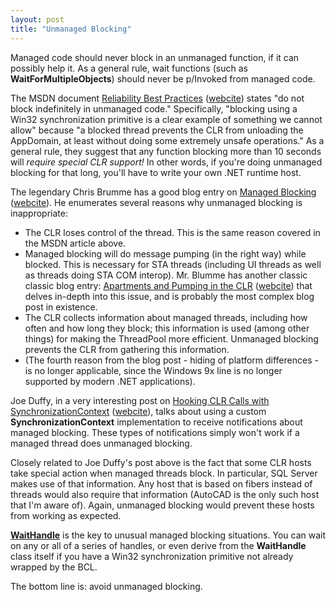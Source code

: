 ```yaml
---
layout: post
title: "Unmanaged Blocking"
---
```

Managed code should never block in an unmanaged function, if it can possibly help it. As a general rule, wait functions (such as **WaitForMultipleObjects**) should never be p/Invoked from managed code.

The MSDN document [Reliability Best Practices](http://msdn.microsoft.com/en-us/library/ms228970.aspx) ([webcite](http://www.webcitation.org/5yHvHIG97)) states "do not block indefinitely in unmanaged code." Specifically, "blocking using a Win32 synchronization primitive is a clear example of something we cannot allow" because "a blocked thread prevents the CLR from unloading the AppDomain, at least without doing some extremely unsafe operations." As a general rule, they suggest that any function blocking more than 10 seconds will _require special CLR support!_ In other words, if you're doing unmanaged blocking for that long, you'll have to write your own .NET runtime host.

The legendary Chris Brumme has a good blog entry on [Managed Blocking](http://blogs.msdn.com/b/cbrumme/archive/2003/04/17/51361.aspx) ([webcite](http://www.webcitation.org/5yHvfrmgy)). He enumerates several reasons why unmanaged blocking is inappropriate:

- The CLR loses control of the thread. This is the same reason covered in the MSDN article above.
- Managed blocking will do message pumping (in the right way) while blocked. This is necessary for STA threads (including UI threads as well as threads doing STA COM interop). Mr. Blumme has another classic classic blog entry: [Apartments and Pumping in the CLR](http://blogs.msdn.com/b/cbrumme/archive/2004/02/02/66219.aspx) ([webcite](http://www.webcitation.org/5yHvxNIih)) that delves in-depth into this issue, and is probably the most complex blog post in existence.
- The CLR collects information about managed threads, including how often and how long they block; this information is used (among other things) for making the ThreadPool more efficient. Unmanaged blocking prevents the CLR from gathering this information.
- (The fourth reason from the blog post - hiding of platform differences - is no longer applicable, since the Windows 9x line is no longer supported by modern .NET applications).

Joe Duffy, in a very interesting post on [Hooking CLR Calls with SynchronizationContext](http://www.bluebytesoftware.com/blog/PermaLink,guid,710e6ba3-60e9-4f5e-a5a7-d878015c7a16.aspx) ([webcite](http://www.webcitation.org/5yHvuG9w1)), talks about using a custom **SynchronizationContext** implementation to receive notifications about managed blocking. These types of notifications simply won't work if a managed thread does unmanaged blocking.

Closely related to Joe Duffy's post above is the fact that some CLR hosts take special action when managed threads block. In particular, SQL Server makes use of that information. Any host that is based on fibers instead of threads would also require that information (AutoCAD is the only such host that I'm aware of). Again, unmanaged blocking would prevent these hosts from working as expected.

[**WaitHandle**](http://msdn.microsoft.com/en-us/library/system.threading.waithandle.aspx) is the key to unusual managed blocking situations. You can wait on any or all of a series of handles, or even derive from the **WaitHandle** class itself if you have a Win32 synchronization primitive not already wrapped by the BCL.

The bottom line is: avoid unmanaged blocking.

